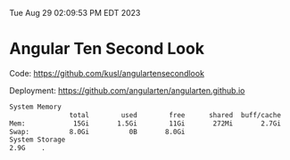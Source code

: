Tue Aug 29 02:09:53 PM EDT 2023

# Angular Ten Second Look

Code: https://github.com/kusl/angulartensecondlook

Deployment: https://github.com/angularten/angularten.github.io

```bash
System Memory
               total        used        free      shared  buff/cache   available
Mem:            15Gi       1.5Gi        11Gi       272Mi       2.7Gi        13Gi
Swap:          8.0Gi          0B       8.0Gi
System Storage
2.9G	.
```
```bash
